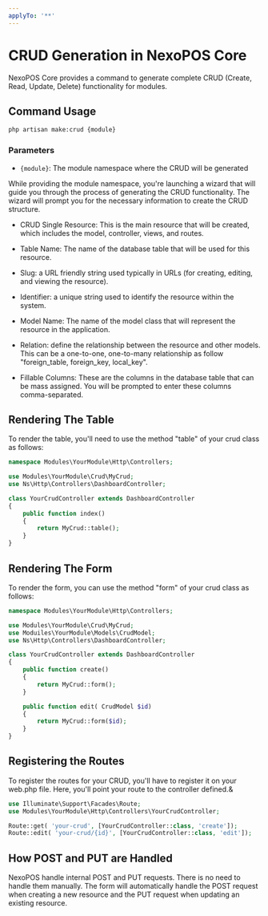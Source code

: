```yaml
---
applyTo: '**'
---
```


# CRUD Generation in NexoPOS Core

NexoPOS Core provides a command to generate complete CRUD (Create, Read, Update, Delete) functionality for modules.

## Command Usage

```bash
php artisan make:crud {module}
```

### Parameters
- `{module}`: The module namespace where the CRUD will be generated

While providing the module namespace, you're launching a wizard that will guide you through the process of generating the CRUD functionality. The wizard will prompt you for the necessary information to create the CRUD structure.

- CRUD Single Resource: This is the main resource that will be created, which includes the model, controller, views, and routes.

- Table Name: The name of the database table that will be used for this resource.

- Slug: a URL friendly string used typically in URLs (for creating, editing, and viewing the resource).

- Identifier: a unique string used to identify the resource within the system.

- Model Name: The name of the model class that will represent the resource in the application.

- Relation: define the relationship between the resource and other models. This can be a one-to-one, one-to-many relationship as follow "foreign_table, foreign_key, local_key".

- Fillable Columns: These are the columns in the database table that can be mass assigned. You will be prompted to enter these columns comma-separated.

## Rendering The Table
To render the table, you'll need to use the method "table" of your crud class as follows:

```php
namespace Modules\YourModule\Http\Controllers;

use Modules\YourModule\Crud\MyCrud;
use Ns\Http\Controllers\DashboardController;

class YourCrudController extends DashboardController
{
    public function index()
    {
        return MyCrud::table();
    }
}

```

## Rendering The Form
To render the form, you can use the method "form" of your crud class as follows:

```php
namespace Modules\YourModule\Http\Controllers;

use Modules\YourModule\Crud\MyCrud;
use Moduiles\YourModule\Models\CrudModel;
use Ns\Http\Controllers\DashboardController;

class YourCrudController extends DashboardController
{
    public function create()
    {
        return MyCrud::form();
    }

    public function edit( CrudModel $id)
    {
        return MyCrud::form($id);
    }
}
```

## Registering the Routes
To register the routes for your CRUD, you'll have to register it on your web.php file. Here, you'll point your route to the controller defined.&

```php
use Illuminate\Support\Facades\Route;
use Modules\YourModule\Http\Controllers\YourCrudController;

Route::get( 'your-crud', [YourCrudController::class, 'create']);
Route::edit( 'your-crud/{id}', [YourCrudController::class, 'edit']);
```

## How POST and PUT are Handled
NexoPOS handle internal POST and PUT requests. There is no need to handle them manually. The form will automatically handle the POST request when creating a new resource and the PUT request when updating an existing resource.